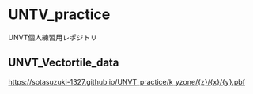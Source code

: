 # UNTV_practice
UNVT個人練習用レポジトリ

## UNVT_Vectortile_data

https://sotasuzuki-1327.github.io/UNVT_practice/k_yzone/{z}/{x}/{y}.pbf


